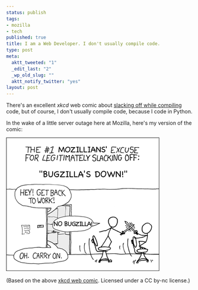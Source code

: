 ```yaml
--- 
status: publish
tags: 
- mozilla
- tech
published: true
title: I am a Web Developer. I don't usually compile code.
type: post
meta: 
  aktt_tweeted: "1"
  _edit_last: "2"
  _wp_old_slug: ""
  aktt_notify_twitter: "yes"
layout: post
---
```

There's an excellent <em>xkcd</em> web comic about <a href="http://xkcd.com/303/">slacking off while compiling</a> code, but of course, I don't usually compile code, because I code in Python.

In the wake of a little server outage here at Mozilla, here's my version of the comic:

<a href="/media/wp/2011/01/no-bugzilla.png"><img src="/media/wp/2011/01/no-bugzilla.png" alt="" title="No Bugzilla" width="413" height="360" class="aligncenter size-full wp-image-3159" /></a>

<p class="credits">(Based on the above <a href="http://xkcd.com/303/">xkcd web comic</a>. Licensed under a CC by-nc license.)</p>
